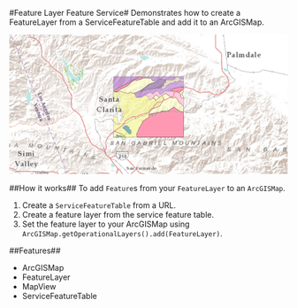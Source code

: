 #Feature Layer Feature Service#
Demonstrates how to create a FeatureLayer from a ServiceFeatureTable and add it to an ArcGISMap.

![](FeatureLayerFeatureService.png)

##How it works##
To add `Feature`s from your `FeatureLayer` to an `ArcGISMap`.

1. Create a `ServiceFeatureTable` from a URL.
2. Create a feature layer from the service feature table.
3. Set the feature layer to your ArcGISMap using `ArcGISMap.getOperationalLayers().add(FeatureLayer)`.

##Features##
- ArcGISMap
- FeatureLayer
- MapView
- ServiceFeatureTable

